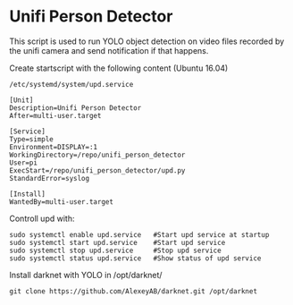 # Unifi Person Detector
This script is used to run YOLO object detection on video files recorded by the unifi camera and send notification if that happens.



Create startscript with the following content (Ubuntu 16.04)
```
/etc/systemd/system/upd.service

[Unit]
Description=Unifi Person Detector
After=multi-user.target

[Service]
Type=simple
Environment=DISPLAY=:1
WorkingDirectory=/repo/unifi_person_detector
User=pi
ExecStart=/repo/unifi_person_detector/upd.py
StandardError=syslog

[Install]
WantedBy=multi-user.target
```

Controll upd with:
```
sudo systemctl enable upd.service   #Start upd service at startup
sudo systemctl start upd.service    #Start upd service
sudo systemctl stop upd.service     #Stop upd service
sudo systemctl status upd.service   #Show status of upd service
```

Install darknet with YOLO in /opt/darknet/ 
```
git clone https://github.com/AlexeyAB/darknet.git /opt/darknet
```
